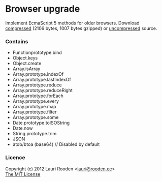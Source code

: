 
[1]: https://raw.github.com/litejs/browser-upgrade-lite/master/min.js
[2]: https://raw.github.com/litejs/browser-upgrade-lite/master/index.js


Browser upgrade
===============

Implement EcmaScript 5 methods for older browsers.
Download [compressed][1] 
(2106 bytes, 1007 bytes gzipped)
or [uncompressed][2] source.


### Contains

- Functionprototype.bind
- Object.keys
- Object.create
- Array.isArray
- Array.prototype.indexOf
- Array.prototype.lastIndexOf
- Array.prototype.reduce
- Array.prototype.reduceRight
- Array.prototype.forEach
- Array.prototype.every
- Array.prototype.map
- Array.prototype.filter
- Array.prototype.some
- Date.prototype.toISOString
- Date.now
- String.prototype.trim
- JSON
- atob/btoa (base64) // Disabled by default



### Licence

Copyright (c) 2012 Lauri Rooden &lt;lauri@rooden.ee&gt;  
[The MIT License](http://lauri.rooden.ee/mit-license.txt)



